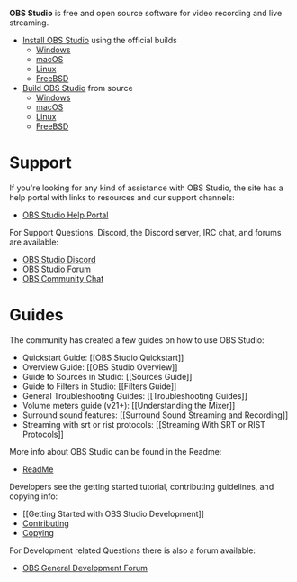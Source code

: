 **OBS Studio** is free and open source software for video recording and live streaming.

* [Install OBS Studio](install-instructions) using the official builds
  * [Windows](http://goo-gl.me/O4h8W)
  * [macOS](install-instructions#macos)
  * [Linux](install-instructions#linux)
  * [FreeBSD](install-instructions#freebsd)
* [Build OBS Studio](Building-OBS-Studio) from source
  * [Windows](build-instructions-for-windows)
  * [macOS](build-instructions-for-mac)
  * [Linux](build-instructions-for-linux)
  * [FreeBSD](Build-Instructions-For-FreeBSD)

# Support

If you're looking for any kind of assistance with OBS Studio, the site has a help portal with links to resources and our support channels:

* [OBS Studio Help Portal](https://obsproject.com/help)

For Support Questions, Discord, the Discord server, IRC chat, and forums are available:

* [OBS Studio Discord](http://discord.gg/obsproject)
* [OBS Studio Forum](https://obsproject.com/forum/#obs-studio-support.3)  
* [OBS Community Chat](https://obsproject.com/chat)

# Guides

The community has created a few guides on how to use OBS Studio:
* Quickstart Guide: [[OBS Studio Quickstart]]
* Overview Guide: [[OBS Studio Overview]]
* Guide to Sources in Studio: [[Sources Guide]]
* Guide to Filters in Studio: [[Filters Guide]]
* General Troubleshooting Guides: [[Troubleshooting Guides]]
* Volume meters guide (v21+): [[Understanding the Mixer]]
* Surround sound features: [[Surround Sound Streaming and Recording]]
* Streaming with srt or rist protocols: [[Streaming With SRT or RIST Protocols]]

More info about OBS Studio can be found in the Readme:
* [ReadMe](https://github.com/obsproject/obs-studio/blob/master/README.rst)

Developers see the getting started tutorial, contributing guidelines, and copying info:
* [[Getting Started with OBS Studio Development]]
* [Contributing](https://github.com/obsproject/obs-studio/blob/master/CONTRIBUTING.rst)
* [Copying](https://github.com/obsproject/obs-studio/blob/master/COPYING)

For Development related Questions there is also a forum available:  
* [OBS General Development Forum](https://obsproject.com/forum/list/general-development.21/)